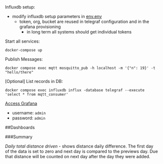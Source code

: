 Influxdb setup:
* modify influxdb setup parameters in [env.env](./influxdb/env.env)
  * token, org, bucket are reused in telegraf configuration and in the grafana provisioning
    * in long term all systems should get individual tokens   


Start all services:
```
docker-compose up
```

Publish Messages:

```
docker compose exec mqtt mosquitto_pub -h localhost -m '{"n": 19}' -t "hello/there"
```

[Optional] List records in DB:
```
docker compose exec influxdb influx -database telegraf --execute 'select * from mqtt_consumer'
```

[Access Grafana](http://localhost:3000/d/ZZpjsHv7z)
* username: `admin`
* password: `admin`


##Dashboards

###Summary

*Daily total distance driven* - shows distance daily difference. The first day of the data is set to zero and next day is compared to the previews day. Due that distance will be counted on next day after the day they were added.   